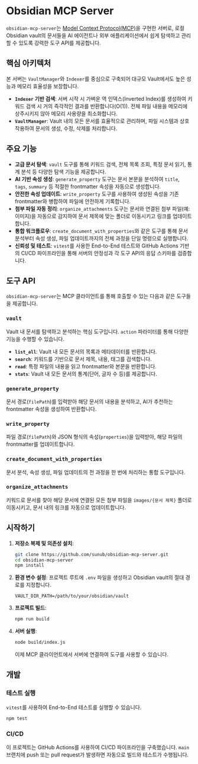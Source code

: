 # Obsidian MCP Server

`obsidian-mcp-server`는 [Model Context Protocol(MCP)](https://modelcontextprotocol.io/docs/getting-started/intro)을 구현한 서버로, 로컬 Obsidian vault의 문서들을 AI 에이전트나 외부 애플리케이션에서 쉽게 탐색하고 관리할 수 있도록 강력한 도구 API를 제공합니다.

## 핵심 아키텍처

본 서버는 `VaultManager`와 `Indexer`를 중심으로 구축되어 대규모 Vault에서도 높은 성능과 메모리 효율성을 보장합니다.

- **`Indexer` 기반 검색**: 서버 시작 시 가벼운 역 인덱스(Inverted Index)를 생성하여 키워드 검색 시 거의 즉각적인 결과를 반환합니다(O(1)). 전체 파일 내용을 메모리에 상주시키지 않아 메모리 사용량을 최소화합니다.
- **`VaultManager`**: Vault 내의 모든 문서를 효율적으로 관리하며, 파일 시스템과 상호작용하여 문서의 생성, 수정, 삭제를 처리합니다.

## 주요 기능

- **고급 문서 탐색**: `vault` 도구를 통해 키워드 검색, 전체 목록 조회, 특정 문서 읽기, 통계 분석 등 다양한 탐색 기능을 제공합니다.
- **AI 기반 속성 생성**: `generate_property` 도구는 문서 본문을 분석하여 `title`, `tags`, `summary` 등 적절한 frontmatter 속성을 자동으로 생성합니다.
- **안전한 속성 업데이트**: `write_property` 도구를 사용하여 생성된 속성을 기존 frontmatter와 병합하여 파일에 안전하게 기록합니다.
- **첨부 파일 자동 정리**: `organize_attachments` 도구는 문서와 연결된 첨부 파일(예: 이미지)을 자동으로 감지하여 문서 제목에 맞는 폴더로 이동시키고 링크를 업데이트합니다.
- **통합 워크플로우**: `create_document_with_properties`와 같은 도구를 통해 문서 분석부터 속성 생성, 파일 업데이트까지의 전체 과정을 단일 명령으로 실행합니다.
- **신뢰성 및 테스트**: `vitest`를 사용한 End-to-End 테스트와 GitHub Actions 기반의 CI/CD 파이프라인을 통해 서버의 안정성과 각 도구 API의 응답 스키마를 검증합니다.

## 도구 API

`obsidian-mcp-server`는 MCP 클라이언트를 통해 호출할 수 있는 다음과 같은 도구들을 제공합니다.

### `vault`

Vault 내 문서를 탐색하고 분석하는 핵심 도구입니다. `action` 파라미터를 통해 다양한 기능을 수행할 수 있습니다.

- **`list_all`**: Vault 내 모든 문서의 목록과 메타데이터를 반환합니다.
- **`search`**: 키워드를 기반으로 문서 제목, 내용, 태그를 검색합니다.
- **`read`**: 특정 파일의 내용을 읽고 frontmatter와 본문을 반환합니다.
- **`stats`**: Vault 내 모든 문서의 통계(단어, 글자 수 등)를 제공합니다.

### `generate_property`

문서 경로(`filePath`)를 입력받아 해당 문서의 내용을 분석하고, AI가 추천하는 frontmatter 속성을 생성하여 반환합니다.

### `write_property`

파일 경로(`filePath`)와 JSON 형식의 속성(`properties`)을 입력받아, 해당 파일의 frontmatter를 업데이트합니다.

### `create_document_with_properties`

문서 분석, 속성 생성, 파일 업데이트의 전 과정을 한 번에 처리하는 통합 도구입니다.

### `organize_attachments`

키워드로 문서를 찾아 해당 문서에 연결된 모든 첨부 파일을 `images/{문서 제목}` 폴더로 이동시키고, 문서 내의 링크를 자동으로 업데이트합니다.

## 시작하기

1.  **저장소 복제 및 의존성 설치**:

    ```bash
    git clone https://github.com/sunub/obsidian-mcp-server.git
    cd obsidian-mcp-server
    npm install
    ```

2.  **환경 변수 설정**:
    프로젝트 루트에 `.env` 파일을 생성하고 Obsidian vault의 절대 경로를 지정합니다.

    ```
    VAULT_DIR_PATH=/path/to/your/obsidian/vault
    ```

3.  **프로젝트 빌드**:

    ```bash
    npm run build
    ```

4.  **서버 실행**:
    ```bash
    node build/index.js
    ```
    이제 MCP 클라이언트에서 서버에 연결하여 도구를 사용할 수 있습니다.

## 개발

### 테스트 실행

`vitest`를 사용하여 End-to-End 테스트를 실행할 수 있습니다.

```bash
npm test
```

### CI/CD

이 프로젝트는 GitHub Actions를 사용하여 CI/CD 파이프라인을 구축했습니다. `main` 브랜치에 push 또는 pull request가 발생하면 자동으로 빌드와 테스트가 수행됩니다.